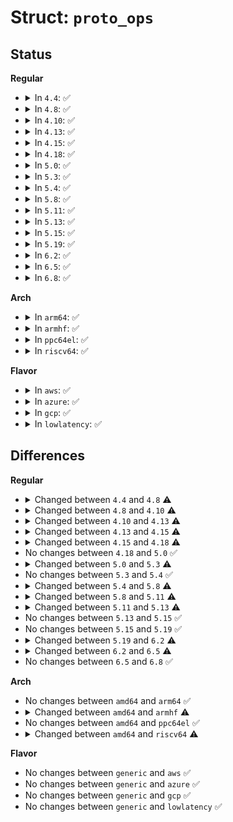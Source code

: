 # Struct: <code>proto_ops</code>

## Status
<b>Regular</b>
<ul>
<li>
<details>
<summary>In <code>4.4</code>: ✅</summary>

```c
struct proto_ops {
    int family;
    struct module *owner;
    int (*release)(struct socket *);
    int (*bind)(struct socket *, struct sockaddr *, int);
    int (*connect)(struct socket *, struct sockaddr *, int, int);
    int (*socketpair)(struct socket *, struct socket *);
    int (*accept)(struct socket *, struct socket *, int);
    int (*getname)(struct socket *, struct sockaddr *, int *, int);
    unsigned int (*poll)(struct file *, struct socket *, struct poll_table_struct *);
    int (*ioctl)(struct socket *, unsigned int, long unsigned int);
    int (*compat_ioctl)(struct socket *, unsigned int, long unsigned int);
    int (*listen)(struct socket *, int);
    int (*shutdown)(struct socket *, int);
    int (*setsockopt)(struct socket *, int, int, char *, unsigned int);
    int (*getsockopt)(struct socket *, int, int, char *, int *);
    int (*compat_setsockopt)(struct socket *, int, int, char *, unsigned int);
    int (*compat_getsockopt)(struct socket *, int, int, char *, int *);
    int (*sendmsg)(struct socket *, struct msghdr *, size_t);
    int (*recvmsg)(struct socket *, struct msghdr *, size_t, int);
    int (*mmap)(struct file *, struct socket *, struct vm_area_struct *);
    ssize_t (*sendpage)(struct socket *, struct page *, int, size_t, int);
    ssize_t (*splice_read)(struct socket *, loff_t *, struct pipe_inode_info *, size_t, unsigned int);
    int (*set_peek_off)(struct sock *, int);
};
```
</details>
</li>
<li>
<details>
<summary>In <code>4.8</code>: ✅</summary>

```c
struct proto_ops {
    int family;
    struct module *owner;
    int (*release)(struct socket *);
    int (*bind)(struct socket *, struct sockaddr *, int);
    int (*connect)(struct socket *, struct sockaddr *, int, int);
    int (*socketpair)(struct socket *, struct socket *);
    int (*accept)(struct socket *, struct socket *, int);
    int (*getname)(struct socket *, struct sockaddr *, int *, int);
    unsigned int (*poll)(struct file *, struct socket *, struct poll_table_struct *);
    int (*ioctl)(struct socket *, unsigned int, long unsigned int);
    int (*compat_ioctl)(struct socket *, unsigned int, long unsigned int);
    int (*listen)(struct socket *, int);
    int (*shutdown)(struct socket *, int);
    int (*setsockopt)(struct socket *, int, int, char *, unsigned int);
    int (*getsockopt)(struct socket *, int, int, char *, int *);
    int (*compat_setsockopt)(struct socket *, int, int, char *, unsigned int);
    int (*compat_getsockopt)(struct socket *, int, int, char *, int *);
    int (*sendmsg)(struct socket *, struct msghdr *, size_t);
    int (*recvmsg)(struct socket *, struct msghdr *, size_t, int);
    int (*mmap)(struct file *, struct socket *, struct vm_area_struct *);
    ssize_t (*sendpage)(struct socket *, struct page *, int, size_t, int);
    ssize_t (*splice_read)(struct socket *, loff_t *, struct pipe_inode_info *, size_t, unsigned int);
    int (*set_peek_off)(struct sock *, int);
    int (*peek_len)(struct socket *);
};
```
</details>
</li>
<li>
<details>
<summary>In <code>4.10</code>: ✅</summary>

```c
struct proto_ops {
    int family;
    struct module *owner;
    int (*release)(struct socket *);
    int (*bind)(struct socket *, struct sockaddr *, int);
    int (*connect)(struct socket *, struct sockaddr *, int, int);
    int (*socketpair)(struct socket *, struct socket *);
    int (*accept)(struct socket *, struct socket *, int);
    int (*getname)(struct socket *, struct sockaddr *, int *, int);
    unsigned int (*poll)(struct file *, struct socket *, struct poll_table_struct *);
    int (*ioctl)(struct socket *, unsigned int, long unsigned int);
    int (*compat_ioctl)(struct socket *, unsigned int, long unsigned int);
    int (*listen)(struct socket *, int);
    int (*shutdown)(struct socket *, int);
    int (*setsockopt)(struct socket *, int, int, char *, unsigned int);
    int (*getsockopt)(struct socket *, int, int, char *, int *);
    int (*compat_setsockopt)(struct socket *, int, int, char *, unsigned int);
    int (*compat_getsockopt)(struct socket *, int, int, char *, int *);
    int (*sendmsg)(struct socket *, struct msghdr *, size_t);
    int (*recvmsg)(struct socket *, struct msghdr *, size_t, int);
    int (*mmap)(struct file *, struct socket *, struct vm_area_struct *);
    ssize_t (*sendpage)(struct socket *, struct page *, int, size_t, int);
    ssize_t (*splice_read)(struct socket *, loff_t *, struct pipe_inode_info *, size_t, unsigned int);
    int (*set_peek_off)(struct sock *, int);
    int (*peek_len)(struct socket *);
    int (*read_sock)(struct sock *, read_descriptor_t *, sk_read_actor_t);
};
```
</details>
</li>
<li>
<details>
<summary>In <code>4.13</code>: ✅</summary>

```c
struct proto_ops {
    int family;
    struct module *owner;
    int (*release)(struct socket *);
    int (*bind)(struct socket *, struct sockaddr *, int);
    int (*connect)(struct socket *, struct sockaddr *, int, int);
    int (*socketpair)(struct socket *, struct socket *);
    int (*accept)(struct socket *, struct socket *, int, bool);
    int (*getname)(struct socket *, struct sockaddr *, int *, int);
    unsigned int (*poll)(struct file *, struct socket *, struct poll_table_struct *);
    int (*ioctl)(struct socket *, unsigned int, long unsigned int);
    int (*compat_ioctl)(struct socket *, unsigned int, long unsigned int);
    int (*listen)(struct socket *, int);
    int (*shutdown)(struct socket *, int);
    int (*setsockopt)(struct socket *, int, int, char *, unsigned int);
    int (*getsockopt)(struct socket *, int, int, char *, int *);
    int (*compat_setsockopt)(struct socket *, int, int, char *, unsigned int);
    int (*compat_getsockopt)(struct socket *, int, int, char *, int *);
    int (*sendmsg)(struct socket *, struct msghdr *, size_t);
    int (*recvmsg)(struct socket *, struct msghdr *, size_t, int);
    int (*mmap)(struct file *, struct socket *, struct vm_area_struct *);
    ssize_t (*sendpage)(struct socket *, struct page *, int, size_t, int);
    ssize_t (*splice_read)(struct socket *, loff_t *, struct pipe_inode_info *, size_t, unsigned int);
    int (*set_peek_off)(struct sock *, int);
    int (*peek_len)(struct socket *);
    int (*read_sock)(struct sock *, read_descriptor_t *, sk_read_actor_t);
};
```
</details>
</li>
<li>
<details>
<summary>In <code>4.15</code>: ✅</summary>

```c
struct proto_ops {
    int family;
    struct module *owner;
    int (*release)(struct socket *);
    int (*bind)(struct socket *, struct sockaddr *, int);
    int (*connect)(struct socket *, struct sockaddr *, int, int);
    int (*socketpair)(struct socket *, struct socket *);
    int (*accept)(struct socket *, struct socket *, int, bool);
    int (*getname)(struct socket *, struct sockaddr *, int *, int);
    unsigned int (*poll)(struct file *, struct socket *, struct poll_table_struct *);
    int (*ioctl)(struct socket *, unsigned int, long unsigned int);
    int (*compat_ioctl)(struct socket *, unsigned int, long unsigned int);
    int (*listen)(struct socket *, int);
    int (*shutdown)(struct socket *, int);
    int (*setsockopt)(struct socket *, int, int, char *, unsigned int);
    int (*getsockopt)(struct socket *, int, int, char *, int *);
    int (*compat_setsockopt)(struct socket *, int, int, char *, unsigned int);
    int (*compat_getsockopt)(struct socket *, int, int, char *, int *);
    int (*sendmsg)(struct socket *, struct msghdr *, size_t);
    int (*recvmsg)(struct socket *, struct msghdr *, size_t, int);
    int (*mmap)(struct file *, struct socket *, struct vm_area_struct *);
    ssize_t (*sendpage)(struct socket *, struct page *, int, size_t, int);
    ssize_t (*splice_read)(struct socket *, loff_t *, struct pipe_inode_info *, size_t, unsigned int);
    int (*set_peek_off)(struct sock *, int);
    int (*peek_len)(struct socket *);
    int (*read_sock)(struct sock *, read_descriptor_t *, sk_read_actor_t);
    int (*sendpage_locked)(struct sock *, struct page *, int, size_t, int);
    int (*sendmsg_locked)(struct sock *, struct msghdr *, size_t);
};
```
</details>
</li>
<li>
<details>
<summary>In <code>4.18</code>: ✅</summary>

```c
struct proto_ops {
    int family;
    struct module *owner;
    int (*release)(struct socket *);
    int (*bind)(struct socket *, struct sockaddr *, int);
    int (*connect)(struct socket *, struct sockaddr *, int, int);
    int (*socketpair)(struct socket *, struct socket *);
    int (*accept)(struct socket *, struct socket *, int, bool);
    int (*getname)(struct socket *, struct sockaddr *, int);
    __poll_t (*poll)(struct file *, struct socket *, struct poll_table_struct *);
    int (*ioctl)(struct socket *, unsigned int, long unsigned int);
    int (*compat_ioctl)(struct socket *, unsigned int, long unsigned int);
    int (*listen)(struct socket *, int);
    int (*shutdown)(struct socket *, int);
    int (*setsockopt)(struct socket *, int, int, char *, unsigned int);
    int (*getsockopt)(struct socket *, int, int, char *, int *);
    int (*compat_setsockopt)(struct socket *, int, int, char *, unsigned int);
    int (*compat_getsockopt)(struct socket *, int, int, char *, int *);
    int (*sendmsg)(struct socket *, struct msghdr *, size_t);
    int (*recvmsg)(struct socket *, struct msghdr *, size_t, int);
    int (*mmap)(struct file *, struct socket *, struct vm_area_struct *);
    ssize_t (*sendpage)(struct socket *, struct page *, int, size_t, int);
    ssize_t (*splice_read)(struct socket *, loff_t *, struct pipe_inode_info *, size_t, unsigned int);
    int (*set_peek_off)(struct sock *, int);
    int (*peek_len)(struct socket *);
    int (*read_sock)(struct sock *, read_descriptor_t *, sk_read_actor_t);
    int (*sendpage_locked)(struct sock *, struct page *, int, size_t, int);
    int (*sendmsg_locked)(struct sock *, struct msghdr *, size_t);
    int (*set_rcvlowat)(struct sock *, int);
};
```
</details>
</li>
<li>
<details>
<summary>In <code>5.0</code>: ✅</summary>

```c
struct proto_ops {
    int family;
    struct module *owner;
    int (*release)(struct socket *);
    int (*bind)(struct socket *, struct sockaddr *, int);
    int (*connect)(struct socket *, struct sockaddr *, int, int);
    int (*socketpair)(struct socket *, struct socket *);
    int (*accept)(struct socket *, struct socket *, int, bool);
    int (*getname)(struct socket *, struct sockaddr *, int);
    __poll_t (*poll)(struct file *, struct socket *, struct poll_table_struct *);
    int (*ioctl)(struct socket *, unsigned int, long unsigned int);
    int (*compat_ioctl)(struct socket *, unsigned int, long unsigned int);
    int (*listen)(struct socket *, int);
    int (*shutdown)(struct socket *, int);
    int (*setsockopt)(struct socket *, int, int, char *, unsigned int);
    int (*getsockopt)(struct socket *, int, int, char *, int *);
    int (*compat_setsockopt)(struct socket *, int, int, char *, unsigned int);
    int (*compat_getsockopt)(struct socket *, int, int, char *, int *);
    int (*sendmsg)(struct socket *, struct msghdr *, size_t);
    int (*recvmsg)(struct socket *, struct msghdr *, size_t, int);
    int (*mmap)(struct file *, struct socket *, struct vm_area_struct *);
    ssize_t (*sendpage)(struct socket *, struct page *, int, size_t, int);
    ssize_t (*splice_read)(struct socket *, loff_t *, struct pipe_inode_info *, size_t, unsigned int);
    int (*set_peek_off)(struct sock *, int);
    int (*peek_len)(struct socket *);
    int (*read_sock)(struct sock *, read_descriptor_t *, sk_read_actor_t);
    int (*sendpage_locked)(struct sock *, struct page *, int, size_t, int);
    int (*sendmsg_locked)(struct sock *, struct msghdr *, size_t);
    int (*set_rcvlowat)(struct sock *, int);
};
```
</details>
</li>
<li>
<details>
<summary>In <code>5.3</code>: ✅</summary>

```c
struct proto_ops {
    int family;
    struct module *owner;
    int (*release)(struct socket *);
    int (*bind)(struct socket *, struct sockaddr *, int);
    int (*connect)(struct socket *, struct sockaddr *, int, int);
    int (*socketpair)(struct socket *, struct socket *);
    int (*accept)(struct socket *, struct socket *, int, bool);
    int (*getname)(struct socket *, struct sockaddr *, int);
    __poll_t (*poll)(struct file *, struct socket *, struct poll_table_struct *);
    int (*ioctl)(struct socket *, unsigned int, long unsigned int);
    int (*compat_ioctl)(struct socket *, unsigned int, long unsigned int);
    int (*gettstamp)(struct socket *, void *, bool, bool);
    int (*listen)(struct socket *, int);
    int (*shutdown)(struct socket *, int);
    int (*setsockopt)(struct socket *, int, int, char *, unsigned int);
    int (*getsockopt)(struct socket *, int, int, char *, int *);
    int (*compat_setsockopt)(struct socket *, int, int, char *, unsigned int);
    int (*compat_getsockopt)(struct socket *, int, int, char *, int *);
    int (*sendmsg)(struct socket *, struct msghdr *, size_t);
    int (*recvmsg)(struct socket *, struct msghdr *, size_t, int);
    int (*mmap)(struct file *, struct socket *, struct vm_area_struct *);
    ssize_t (*sendpage)(struct socket *, struct page *, int, size_t, int);
    ssize_t (*splice_read)(struct socket *, loff_t *, struct pipe_inode_info *, size_t, unsigned int);
    int (*set_peek_off)(struct sock *, int);
    int (*peek_len)(struct socket *);
    int (*read_sock)(struct sock *, read_descriptor_t *, sk_read_actor_t);
    int (*sendpage_locked)(struct sock *, struct page *, int, size_t, int);
    int (*sendmsg_locked)(struct sock *, struct msghdr *, size_t);
    int (*set_rcvlowat)(struct sock *, int);
};
```
</details>
</li>
<li>
<details>
<summary>In <code>5.4</code>: ✅</summary>

```c
struct proto_ops {
    int family;
    struct module *owner;
    int (*release)(struct socket *);
    int (*bind)(struct socket *, struct sockaddr *, int);
    int (*connect)(struct socket *, struct sockaddr *, int, int);
    int (*socketpair)(struct socket *, struct socket *);
    int (*accept)(struct socket *, struct socket *, int, bool);
    int (*getname)(struct socket *, struct sockaddr *, int);
    __poll_t (*poll)(struct file *, struct socket *, struct poll_table_struct *);
    int (*ioctl)(struct socket *, unsigned int, long unsigned int);
    int (*compat_ioctl)(struct socket *, unsigned int, long unsigned int);
    int (*gettstamp)(struct socket *, void *, bool, bool);
    int (*listen)(struct socket *, int);
    int (*shutdown)(struct socket *, int);
    int (*setsockopt)(struct socket *, int, int, char *, unsigned int);
    int (*getsockopt)(struct socket *, int, int, char *, int *);
    int (*compat_setsockopt)(struct socket *, int, int, char *, unsigned int);
    int (*compat_getsockopt)(struct socket *, int, int, char *, int *);
    int (*sendmsg)(struct socket *, struct msghdr *, size_t);
    int (*recvmsg)(struct socket *, struct msghdr *, size_t, int);
    int (*mmap)(struct file *, struct socket *, struct vm_area_struct *);
    ssize_t (*sendpage)(struct socket *, struct page *, int, size_t, int);
    ssize_t (*splice_read)(struct socket *, loff_t *, struct pipe_inode_info *, size_t, unsigned int);
    int (*set_peek_off)(struct sock *, int);
    int (*peek_len)(struct socket *);
    int (*read_sock)(struct sock *, read_descriptor_t *, sk_read_actor_t);
    int (*sendpage_locked)(struct sock *, struct page *, int, size_t, int);
    int (*sendmsg_locked)(struct sock *, struct msghdr *, size_t);
    int (*set_rcvlowat)(struct sock *, int);
};
```
</details>
</li>
<li>
<details>
<summary>In <code>5.8</code>: ✅</summary>

```c
struct proto_ops {
    int family;
    struct module *owner;
    int (*release)(struct socket *);
    int (*bind)(struct socket *, struct sockaddr *, int);
    int (*connect)(struct socket *, struct sockaddr *, int, int);
    int (*socketpair)(struct socket *, struct socket *);
    int (*accept)(struct socket *, struct socket *, int, bool);
    int (*getname)(struct socket *, struct sockaddr *, int);
    __poll_t (*poll)(struct file *, struct socket *, struct poll_table_struct *);
    int (*ioctl)(struct socket *, unsigned int, long unsigned int);
    int (*compat_ioctl)(struct socket *, unsigned int, long unsigned int);
    int (*gettstamp)(struct socket *, void *, bool, bool);
    int (*listen)(struct socket *, int);
    int (*shutdown)(struct socket *, int);
    int (*setsockopt)(struct socket *, int, int, char *, unsigned int);
    int (*getsockopt)(struct socket *, int, int, char *, int *);
    int (*compat_setsockopt)(struct socket *, int, int, char *, unsigned int);
    int (*compat_getsockopt)(struct socket *, int, int, char *, int *);
    void (*show_fdinfo)(struct seq_file *, struct socket *);
    int (*sendmsg)(struct socket *, struct msghdr *, size_t);
    int (*recvmsg)(struct socket *, struct msghdr *, size_t, int);
    int (*mmap)(struct file *, struct socket *, struct vm_area_struct *);
    ssize_t (*sendpage)(struct socket *, struct page *, int, size_t, int);
    ssize_t (*splice_read)(struct socket *, loff_t *, struct pipe_inode_info *, size_t, unsigned int);
    int (*set_peek_off)(struct sock *, int);
    int (*peek_len)(struct socket *);
    int (*read_sock)(struct sock *, read_descriptor_t *, sk_read_actor_t);
    int (*sendpage_locked)(struct sock *, struct page *, int, size_t, int);
    int (*sendmsg_locked)(struct sock *, struct msghdr *, size_t);
    int (*set_rcvlowat)(struct sock *, int);
};
```
</details>
</li>
<li>
<details>
<summary>In <code>5.11</code>: ✅</summary>

```c
struct proto_ops {
    int family;
    unsigned int flags;
    struct module *owner;
    int (*release)(struct socket *);
    int (*bind)(struct socket *, struct sockaddr *, int);
    int (*connect)(struct socket *, struct sockaddr *, int, int);
    int (*socketpair)(struct socket *, struct socket *);
    int (*accept)(struct socket *, struct socket *, int, bool);
    int (*getname)(struct socket *, struct sockaddr *, int);
    __poll_t (*poll)(struct file *, struct socket *, struct poll_table_struct *);
    int (*ioctl)(struct socket *, unsigned int, long unsigned int);
    int (*compat_ioctl)(struct socket *, unsigned int, long unsigned int);
    int (*gettstamp)(struct socket *, void *, bool, bool);
    int (*listen)(struct socket *, int);
    int (*shutdown)(struct socket *, int);
    int (*setsockopt)(struct socket *, int, int, sockptr_t, unsigned int);
    int (*getsockopt)(struct socket *, int, int, char *, int *);
    void (*show_fdinfo)(struct seq_file *, struct socket *);
    int (*sendmsg)(struct socket *, struct msghdr *, size_t);
    int (*recvmsg)(struct socket *, struct msghdr *, size_t, int);
    int (*mmap)(struct file *, struct socket *, struct vm_area_struct *);
    ssize_t (*sendpage)(struct socket *, struct page *, int, size_t, int);
    ssize_t (*splice_read)(struct socket *, loff_t *, struct pipe_inode_info *, size_t, unsigned int);
    int (*set_peek_off)(struct sock *, int);
    int (*peek_len)(struct socket *);
    int (*read_sock)(struct sock *, read_descriptor_t *, sk_read_actor_t);
    int (*sendpage_locked)(struct sock *, struct page *, int, size_t, int);
    int (*sendmsg_locked)(struct sock *, struct msghdr *, size_t);
    int (*set_rcvlowat)(struct sock *, int);
};
```
</details>
</li>
<li>
<details>
<summary>In <code>5.13</code>: ✅</summary>

```c
struct proto_ops {
    int family;
    struct module *owner;
    int (*release)(struct socket *);
    int (*bind)(struct socket *, struct sockaddr *, int);
    int (*connect)(struct socket *, struct sockaddr *, int, int);
    int (*socketpair)(struct socket *, struct socket *);
    int (*accept)(struct socket *, struct socket *, int, bool);
    int (*getname)(struct socket *, struct sockaddr *, int);
    __poll_t (*poll)(struct file *, struct socket *, struct poll_table_struct *);
    int (*ioctl)(struct socket *, unsigned int, long unsigned int);
    int (*compat_ioctl)(struct socket *, unsigned int, long unsigned int);
    int (*gettstamp)(struct socket *, void *, bool, bool);
    int (*listen)(struct socket *, int);
    int (*shutdown)(struct socket *, int);
    int (*setsockopt)(struct socket *, int, int, sockptr_t, unsigned int);
    int (*getsockopt)(struct socket *, int, int, char *, int *);
    void (*show_fdinfo)(struct seq_file *, struct socket *);
    int (*sendmsg)(struct socket *, struct msghdr *, size_t);
    int (*recvmsg)(struct socket *, struct msghdr *, size_t, int);
    int (*mmap)(struct file *, struct socket *, struct vm_area_struct *);
    ssize_t (*sendpage)(struct socket *, struct page *, int, size_t, int);
    ssize_t (*splice_read)(struct socket *, loff_t *, struct pipe_inode_info *, size_t, unsigned int);
    int (*set_peek_off)(struct sock *, int);
    int (*peek_len)(struct socket *);
    int (*read_sock)(struct sock *, read_descriptor_t *, sk_read_actor_t);
    int (*sendpage_locked)(struct sock *, struct page *, int, size_t, int);
    int (*sendmsg_locked)(struct sock *, struct msghdr *, size_t);
    int (*set_rcvlowat)(struct sock *, int);
};
```
</details>
</li>
<li>
<details>
<summary>In <code>5.15</code>: ✅</summary>

```c
struct proto_ops {
    int family;
    struct module *owner;
    int (*release)(struct socket *);
    int (*bind)(struct socket *, struct sockaddr *, int);
    int (*connect)(struct socket *, struct sockaddr *, int, int);
    int (*socketpair)(struct socket *, struct socket *);
    int (*accept)(struct socket *, struct socket *, int, bool);
    int (*getname)(struct socket *, struct sockaddr *, int);
    __poll_t (*poll)(struct file *, struct socket *, struct poll_table_struct *);
    int (*ioctl)(struct socket *, unsigned int, long unsigned int);
    int (*compat_ioctl)(struct socket *, unsigned int, long unsigned int);
    int (*gettstamp)(struct socket *, void *, bool, bool);
    int (*listen)(struct socket *, int);
    int (*shutdown)(struct socket *, int);
    int (*setsockopt)(struct socket *, int, int, sockptr_t, unsigned int);
    int (*getsockopt)(struct socket *, int, int, char *, int *);
    void (*show_fdinfo)(struct seq_file *, struct socket *);
    int (*sendmsg)(struct socket *, struct msghdr *, size_t);
    int (*recvmsg)(struct socket *, struct msghdr *, size_t, int);
    int (*mmap)(struct file *, struct socket *, struct vm_area_struct *);
    ssize_t (*sendpage)(struct socket *, struct page *, int, size_t, int);
    ssize_t (*splice_read)(struct socket *, loff_t *, struct pipe_inode_info *, size_t, unsigned int);
    int (*set_peek_off)(struct sock *, int);
    int (*peek_len)(struct socket *);
    int (*read_sock)(struct sock *, read_descriptor_t *, sk_read_actor_t);
    int (*sendpage_locked)(struct sock *, struct page *, int, size_t, int);
    int (*sendmsg_locked)(struct sock *, struct msghdr *, size_t);
    int (*set_rcvlowat)(struct sock *, int);
};
```
</details>
</li>
<li>
<details>
<summary>In <code>5.19</code>: ✅</summary>

```c
struct proto_ops {
    int family;
    struct module *owner;
    int (*release)(struct socket *);
    int (*bind)(struct socket *, struct sockaddr *, int);
    int (*connect)(struct socket *, struct sockaddr *, int, int);
    int (*socketpair)(struct socket *, struct socket *);
    int (*accept)(struct socket *, struct socket *, int, bool);
    int (*getname)(struct socket *, struct sockaddr *, int);
    __poll_t (*poll)(struct file *, struct socket *, struct poll_table_struct *);
    int (*ioctl)(struct socket *, unsigned int, long unsigned int);
    int (*compat_ioctl)(struct socket *, unsigned int, long unsigned int);
    int (*gettstamp)(struct socket *, void *, bool, bool);
    int (*listen)(struct socket *, int);
    int (*shutdown)(struct socket *, int);
    int (*setsockopt)(struct socket *, int, int, sockptr_t, unsigned int);
    int (*getsockopt)(struct socket *, int, int, char *, int *);
    void (*show_fdinfo)(struct seq_file *, struct socket *);
    int (*sendmsg)(struct socket *, struct msghdr *, size_t);
    int (*recvmsg)(struct socket *, struct msghdr *, size_t, int);
    int (*mmap)(struct file *, struct socket *, struct vm_area_struct *);
    ssize_t (*sendpage)(struct socket *, struct page *, int, size_t, int);
    ssize_t (*splice_read)(struct socket *, loff_t *, struct pipe_inode_info *, size_t, unsigned int);
    int (*set_peek_off)(struct sock *, int);
    int (*peek_len)(struct socket *);
    int (*read_sock)(struct sock *, read_descriptor_t *, sk_read_actor_t);
    int (*sendpage_locked)(struct sock *, struct page *, int, size_t, int);
    int (*sendmsg_locked)(struct sock *, struct msghdr *, size_t);
    int (*set_rcvlowat)(struct sock *, int);
};
```
</details>
</li>
<li>
<details>
<summary>In <code>6.2</code>: ✅</summary>

```c
struct proto_ops {
    int family;
    struct module *owner;
    int (*release)(struct socket *);
    int (*bind)(struct socket *, struct sockaddr *, int);
    int (*connect)(struct socket *, struct sockaddr *, int, int);
    int (*socketpair)(struct socket *, struct socket *);
    int (*accept)(struct socket *, struct socket *, int, bool);
    int (*getname)(struct socket *, struct sockaddr *, int);
    __poll_t (*poll)(struct file *, struct socket *, struct poll_table_struct *);
    int (*ioctl)(struct socket *, unsigned int, long unsigned int);
    int (*compat_ioctl)(struct socket *, unsigned int, long unsigned int);
    int (*gettstamp)(struct socket *, void *, bool, bool);
    int (*listen)(struct socket *, int);
    int (*shutdown)(struct socket *, int);
    int (*setsockopt)(struct socket *, int, int, sockptr_t, unsigned int);
    int (*getsockopt)(struct socket *, int, int, char *, int *);
    void (*show_fdinfo)(struct seq_file *, struct socket *);
    int (*sendmsg)(struct socket *, struct msghdr *, size_t);
    int (*recvmsg)(struct socket *, struct msghdr *, size_t, int);
    int (*mmap)(struct file *, struct socket *, struct vm_area_struct *);
    ssize_t (*sendpage)(struct socket *, struct page *, int, size_t, int);
    ssize_t (*splice_read)(struct socket *, loff_t *, struct pipe_inode_info *, size_t, unsigned int);
    int (*set_peek_off)(struct sock *, int);
    int (*peek_len)(struct socket *);
    int (*read_sock)(struct sock *, read_descriptor_t *, sk_read_actor_t);
    int (*read_skb)(struct sock *, skb_read_actor_t);
    int (*sendpage_locked)(struct sock *, struct page *, int, size_t, int);
    int (*sendmsg_locked)(struct sock *, struct msghdr *, size_t);
    int (*set_rcvlowat)(struct sock *, int);
};
```
</details>
</li>
<li>
<details>
<summary>In <code>6.5</code>: ✅</summary>

```c
struct proto_ops {
    int family;
    struct module *owner;
    int (*release)(struct socket *);
    int (*bind)(struct socket *, struct sockaddr *, int);
    int (*connect)(struct socket *, struct sockaddr *, int, int);
    int (*socketpair)(struct socket *, struct socket *);
    int (*accept)(struct socket *, struct socket *, int, bool);
    int (*getname)(struct socket *, struct sockaddr *, int);
    __poll_t (*poll)(struct file *, struct socket *, struct poll_table_struct *);
    int (*ioctl)(struct socket *, unsigned int, long unsigned int);
    int (*compat_ioctl)(struct socket *, unsigned int, long unsigned int);
    int (*gettstamp)(struct socket *, void *, bool, bool);
    int (*listen)(struct socket *, int);
    int (*shutdown)(struct socket *, int);
    int (*setsockopt)(struct socket *, int, int, sockptr_t, unsigned int);
    int (*getsockopt)(struct socket *, int, int, char *, int *);
    void (*show_fdinfo)(struct seq_file *, struct socket *);
    int (*sendmsg)(struct socket *, struct msghdr *, size_t);
    int (*recvmsg)(struct socket *, struct msghdr *, size_t, int);
    int (*mmap)(struct file *, struct socket *, struct vm_area_struct *);
    ssize_t (*splice_read)(struct socket *, loff_t *, struct pipe_inode_info *, size_t, unsigned int);
    void (*splice_eof)(struct socket *);
    int (*set_peek_off)(struct sock *, int);
    int (*peek_len)(struct socket *);
    int (*read_sock)(struct sock *, read_descriptor_t *, sk_read_actor_t);
    int (*read_skb)(struct sock *, skb_read_actor_t);
    int (*sendmsg_locked)(struct sock *, struct msghdr *, size_t);
    int (*set_rcvlowat)(struct sock *, int);
};
```
</details>
</li>
<li>
<details>
<summary>In <code>6.8</code>: ✅</summary>

```c
struct proto_ops {
    int family;
    struct module *owner;
    int (*release)(struct socket *);
    int (*bind)(struct socket *, struct sockaddr *, int);
    int (*connect)(struct socket *, struct sockaddr *, int, int);
    int (*socketpair)(struct socket *, struct socket *);
    int (*accept)(struct socket *, struct socket *, int, bool);
    int (*getname)(struct socket *, struct sockaddr *, int);
    __poll_t (*poll)(struct file *, struct socket *, struct poll_table_struct *);
    int (*ioctl)(struct socket *, unsigned int, long unsigned int);
    int (*compat_ioctl)(struct socket *, unsigned int, long unsigned int);
    int (*gettstamp)(struct socket *, void *, bool, bool);
    int (*listen)(struct socket *, int);
    int (*shutdown)(struct socket *, int);
    int (*setsockopt)(struct socket *, int, int, sockptr_t, unsigned int);
    int (*getsockopt)(struct socket *, int, int, char *, int *);
    void (*show_fdinfo)(struct seq_file *, struct socket *);
    int (*sendmsg)(struct socket *, struct msghdr *, size_t);
    int (*recvmsg)(struct socket *, struct msghdr *, size_t, int);
    int (*mmap)(struct file *, struct socket *, struct vm_area_struct *);
    ssize_t (*splice_read)(struct socket *, loff_t *, struct pipe_inode_info *, size_t, unsigned int);
    void (*splice_eof)(struct socket *);
    int (*set_peek_off)(struct sock *, int);
    int (*peek_len)(struct socket *);
    int (*read_sock)(struct sock *, read_descriptor_t *, sk_read_actor_t);
    int (*read_skb)(struct sock *, skb_read_actor_t);
    int (*sendmsg_locked)(struct sock *, struct msghdr *, size_t);
    int (*set_rcvlowat)(struct sock *, int);
};
```
</details>
</li>
</ul>
<b>Arch</b>
<ul>
<li>
<details>
<summary>In <code>arm64</code>: ✅</summary>

```c
struct proto_ops {
    int family;
    struct module *owner;
    int (*release)(struct socket *);
    int (*bind)(struct socket *, struct sockaddr *, int);
    int (*connect)(struct socket *, struct sockaddr *, int, int);
    int (*socketpair)(struct socket *, struct socket *);
    int (*accept)(struct socket *, struct socket *, int, bool);
    int (*getname)(struct socket *, struct sockaddr *, int);
    __poll_t (*poll)(struct file *, struct socket *, struct poll_table_struct *);
    int (*ioctl)(struct socket *, unsigned int, long unsigned int);
    int (*compat_ioctl)(struct socket *, unsigned int, long unsigned int);
    int (*gettstamp)(struct socket *, void *, bool, bool);
    int (*listen)(struct socket *, int);
    int (*shutdown)(struct socket *, int);
    int (*setsockopt)(struct socket *, int, int, char *, unsigned int);
    int (*getsockopt)(struct socket *, int, int, char *, int *);
    int (*compat_setsockopt)(struct socket *, int, int, char *, unsigned int);
    int (*compat_getsockopt)(struct socket *, int, int, char *, int *);
    int (*sendmsg)(struct socket *, struct msghdr *, size_t);
    int (*recvmsg)(struct socket *, struct msghdr *, size_t, int);
    int (*mmap)(struct file *, struct socket *, struct vm_area_struct *);
    ssize_t (*sendpage)(struct socket *, struct page *, int, size_t, int);
    ssize_t (*splice_read)(struct socket *, loff_t *, struct pipe_inode_info *, size_t, unsigned int);
    int (*set_peek_off)(struct sock *, int);
    int (*peek_len)(struct socket *);
    int (*read_sock)(struct sock *, read_descriptor_t *, sk_read_actor_t);
    int (*sendpage_locked)(struct sock *, struct page *, int, size_t, int);
    int (*sendmsg_locked)(struct sock *, struct msghdr *, size_t);
    int (*set_rcvlowat)(struct sock *, int);
};
```
</details>
</li>
<li>
<details>
<summary>In <code>armhf</code>: ✅</summary>

```c
struct proto_ops {
    int family;
    struct module *owner;
    int (*release)(struct socket *);
    int (*bind)(struct socket *, struct sockaddr *, int);
    int (*connect)(struct socket *, struct sockaddr *, int, int);
    int (*socketpair)(struct socket *, struct socket *);
    int (*accept)(struct socket *, struct socket *, int, bool);
    int (*getname)(struct socket *, struct sockaddr *, int);
    __poll_t (*poll)(struct file *, struct socket *, struct poll_table_struct *);
    int (*ioctl)(struct socket *, unsigned int, long unsigned int);
    int (*gettstamp)(struct socket *, void *, bool, bool);
    int (*listen)(struct socket *, int);
    int (*shutdown)(struct socket *, int);
    int (*setsockopt)(struct socket *, int, int, char *, unsigned int);
    int (*getsockopt)(struct socket *, int, int, char *, int *);
    int (*sendmsg)(struct socket *, struct msghdr *, size_t);
    int (*recvmsg)(struct socket *, struct msghdr *, size_t, int);
    int (*mmap)(struct file *, struct socket *, struct vm_area_struct *);
    ssize_t (*sendpage)(struct socket *, struct page *, int, size_t, int);
    ssize_t (*splice_read)(struct socket *, loff_t *, struct pipe_inode_info *, size_t, unsigned int);
    int (*set_peek_off)(struct sock *, int);
    int (*peek_len)(struct socket *);
    int (*read_sock)(struct sock *, read_descriptor_t *, sk_read_actor_t);
    int (*sendpage_locked)(struct sock *, struct page *, int, size_t, int);
    int (*sendmsg_locked)(struct sock *, struct msghdr *, size_t);
    int (*set_rcvlowat)(struct sock *, int);
};
```
</details>
</li>
<li>
<details>
<summary>In <code>ppc64el</code>: ✅</summary>

```c
struct proto_ops {
    int family;
    struct module *owner;
    int (*release)(struct socket *);
    int (*bind)(struct socket *, struct sockaddr *, int);
    int (*connect)(struct socket *, struct sockaddr *, int, int);
    int (*socketpair)(struct socket *, struct socket *);
    int (*accept)(struct socket *, struct socket *, int, bool);
    int (*getname)(struct socket *, struct sockaddr *, int);
    __poll_t (*poll)(struct file *, struct socket *, struct poll_table_struct *);
    int (*ioctl)(struct socket *, unsigned int, long unsigned int);
    int (*compat_ioctl)(struct socket *, unsigned int, long unsigned int);
    int (*gettstamp)(struct socket *, void *, bool, bool);
    int (*listen)(struct socket *, int);
    int (*shutdown)(struct socket *, int);
    int (*setsockopt)(struct socket *, int, int, char *, unsigned int);
    int (*getsockopt)(struct socket *, int, int, char *, int *);
    int (*compat_setsockopt)(struct socket *, int, int, char *, unsigned int);
    int (*compat_getsockopt)(struct socket *, int, int, char *, int *);
    int (*sendmsg)(struct socket *, struct msghdr *, size_t);
    int (*recvmsg)(struct socket *, struct msghdr *, size_t, int);
    int (*mmap)(struct file *, struct socket *, struct vm_area_struct *);
    ssize_t (*sendpage)(struct socket *, struct page *, int, size_t, int);
    ssize_t (*splice_read)(struct socket *, loff_t *, struct pipe_inode_info *, size_t, unsigned int);
    int (*set_peek_off)(struct sock *, int);
    int (*peek_len)(struct socket *);
    int (*read_sock)(struct sock *, read_descriptor_t *, sk_read_actor_t);
    int (*sendpage_locked)(struct sock *, struct page *, int, size_t, int);
    int (*sendmsg_locked)(struct sock *, struct msghdr *, size_t);
    int (*set_rcvlowat)(struct sock *, int);
};
```
</details>
</li>
<li>
<details>
<summary>In <code>riscv64</code>: ✅</summary>

```c
struct proto_ops {
    int family;
    struct module *owner;
    int (*release)(struct socket *);
    int (*bind)(struct socket *, struct sockaddr *, int);
    int (*connect)(struct socket *, struct sockaddr *, int, int);
    int (*socketpair)(struct socket *, struct socket *);
    int (*accept)(struct socket *, struct socket *, int, bool);
    int (*getname)(struct socket *, struct sockaddr *, int);
    __poll_t (*poll)(struct file *, struct socket *, struct poll_table_struct *);
    int (*ioctl)(struct socket *, unsigned int, long unsigned int);
    int (*gettstamp)(struct socket *, void *, bool, bool);
    int (*listen)(struct socket *, int);
    int (*shutdown)(struct socket *, int);
    int (*setsockopt)(struct socket *, int, int, char *, unsigned int);
    int (*getsockopt)(struct socket *, int, int, char *, int *);
    int (*sendmsg)(struct socket *, struct msghdr *, size_t);
    int (*recvmsg)(struct socket *, struct msghdr *, size_t, int);
    int (*mmap)(struct file *, struct socket *, struct vm_area_struct *);
    ssize_t (*sendpage)(struct socket *, struct page *, int, size_t, int);
    ssize_t (*splice_read)(struct socket *, loff_t *, struct pipe_inode_info *, size_t, unsigned int);
    int (*set_peek_off)(struct sock *, int);
    int (*peek_len)(struct socket *);
    int (*read_sock)(struct sock *, read_descriptor_t *, sk_read_actor_t);
    int (*sendpage_locked)(struct sock *, struct page *, int, size_t, int);
    int (*sendmsg_locked)(struct sock *, struct msghdr *, size_t);
    int (*set_rcvlowat)(struct sock *, int);
};
```
</details>
</li>
</ul>
<b>Flavor</b>
<ul>
<li>
<details>
<summary>In <code>aws</code>: ✅</summary>

```c
struct proto_ops {
    int family;
    struct module *owner;
    int (*release)(struct socket *);
    int (*bind)(struct socket *, struct sockaddr *, int);
    int (*connect)(struct socket *, struct sockaddr *, int, int);
    int (*socketpair)(struct socket *, struct socket *);
    int (*accept)(struct socket *, struct socket *, int, bool);
    int (*getname)(struct socket *, struct sockaddr *, int);
    __poll_t (*poll)(struct file *, struct socket *, struct poll_table_struct *);
    int (*ioctl)(struct socket *, unsigned int, long unsigned int);
    int (*compat_ioctl)(struct socket *, unsigned int, long unsigned int);
    int (*gettstamp)(struct socket *, void *, bool, bool);
    int (*listen)(struct socket *, int);
    int (*shutdown)(struct socket *, int);
    int (*setsockopt)(struct socket *, int, int, char *, unsigned int);
    int (*getsockopt)(struct socket *, int, int, char *, int *);
    int (*compat_setsockopt)(struct socket *, int, int, char *, unsigned int);
    int (*compat_getsockopt)(struct socket *, int, int, char *, int *);
    int (*sendmsg)(struct socket *, struct msghdr *, size_t);
    int (*recvmsg)(struct socket *, struct msghdr *, size_t, int);
    int (*mmap)(struct file *, struct socket *, struct vm_area_struct *);
    ssize_t (*sendpage)(struct socket *, struct page *, int, size_t, int);
    ssize_t (*splice_read)(struct socket *, loff_t *, struct pipe_inode_info *, size_t, unsigned int);
    int (*set_peek_off)(struct sock *, int);
    int (*peek_len)(struct socket *);
    int (*read_sock)(struct sock *, read_descriptor_t *, sk_read_actor_t);
    int (*sendpage_locked)(struct sock *, struct page *, int, size_t, int);
    int (*sendmsg_locked)(struct sock *, struct msghdr *, size_t);
    int (*set_rcvlowat)(struct sock *, int);
};
```
</details>
</li>
<li>
<details>
<summary>In <code>azure</code>: ✅</summary>

```c
struct proto_ops {
    int family;
    struct module *owner;
    int (*release)(struct socket *);
    int (*bind)(struct socket *, struct sockaddr *, int);
    int (*connect)(struct socket *, struct sockaddr *, int, int);
    int (*socketpair)(struct socket *, struct socket *);
    int (*accept)(struct socket *, struct socket *, int, bool);
    int (*getname)(struct socket *, struct sockaddr *, int);
    __poll_t (*poll)(struct file *, struct socket *, struct poll_table_struct *);
    int (*ioctl)(struct socket *, unsigned int, long unsigned int);
    int (*compat_ioctl)(struct socket *, unsigned int, long unsigned int);
    int (*gettstamp)(struct socket *, void *, bool, bool);
    int (*listen)(struct socket *, int);
    int (*shutdown)(struct socket *, int);
    int (*setsockopt)(struct socket *, int, int, char *, unsigned int);
    int (*getsockopt)(struct socket *, int, int, char *, int *);
    int (*compat_setsockopt)(struct socket *, int, int, char *, unsigned int);
    int (*compat_getsockopt)(struct socket *, int, int, char *, int *);
    int (*sendmsg)(struct socket *, struct msghdr *, size_t);
    int (*recvmsg)(struct socket *, struct msghdr *, size_t, int);
    int (*mmap)(struct file *, struct socket *, struct vm_area_struct *);
    ssize_t (*sendpage)(struct socket *, struct page *, int, size_t, int);
    ssize_t (*splice_read)(struct socket *, loff_t *, struct pipe_inode_info *, size_t, unsigned int);
    int (*set_peek_off)(struct sock *, int);
    int (*peek_len)(struct socket *);
    int (*read_sock)(struct sock *, read_descriptor_t *, sk_read_actor_t);
    int (*sendpage_locked)(struct sock *, struct page *, int, size_t, int);
    int (*sendmsg_locked)(struct sock *, struct msghdr *, size_t);
    int (*set_rcvlowat)(struct sock *, int);
};
```
</details>
</li>
<li>
<details>
<summary>In <code>gcp</code>: ✅</summary>

```c
struct proto_ops {
    int family;
    struct module *owner;
    int (*release)(struct socket *);
    int (*bind)(struct socket *, struct sockaddr *, int);
    int (*connect)(struct socket *, struct sockaddr *, int, int);
    int (*socketpair)(struct socket *, struct socket *);
    int (*accept)(struct socket *, struct socket *, int, bool);
    int (*getname)(struct socket *, struct sockaddr *, int);
    __poll_t (*poll)(struct file *, struct socket *, struct poll_table_struct *);
    int (*ioctl)(struct socket *, unsigned int, long unsigned int);
    int (*compat_ioctl)(struct socket *, unsigned int, long unsigned int);
    int (*gettstamp)(struct socket *, void *, bool, bool);
    int (*listen)(struct socket *, int);
    int (*shutdown)(struct socket *, int);
    int (*setsockopt)(struct socket *, int, int, char *, unsigned int);
    int (*getsockopt)(struct socket *, int, int, char *, int *);
    int (*compat_setsockopt)(struct socket *, int, int, char *, unsigned int);
    int (*compat_getsockopt)(struct socket *, int, int, char *, int *);
    int (*sendmsg)(struct socket *, struct msghdr *, size_t);
    int (*recvmsg)(struct socket *, struct msghdr *, size_t, int);
    int (*mmap)(struct file *, struct socket *, struct vm_area_struct *);
    ssize_t (*sendpage)(struct socket *, struct page *, int, size_t, int);
    ssize_t (*splice_read)(struct socket *, loff_t *, struct pipe_inode_info *, size_t, unsigned int);
    int (*set_peek_off)(struct sock *, int);
    int (*peek_len)(struct socket *);
    int (*read_sock)(struct sock *, read_descriptor_t *, sk_read_actor_t);
    int (*sendpage_locked)(struct sock *, struct page *, int, size_t, int);
    int (*sendmsg_locked)(struct sock *, struct msghdr *, size_t);
    int (*set_rcvlowat)(struct sock *, int);
};
```
</details>
</li>
<li>
<details>
<summary>In <code>lowlatency</code>: ✅</summary>

```c
struct proto_ops {
    int family;
    struct module *owner;
    int (*release)(struct socket *);
    int (*bind)(struct socket *, struct sockaddr *, int);
    int (*connect)(struct socket *, struct sockaddr *, int, int);
    int (*socketpair)(struct socket *, struct socket *);
    int (*accept)(struct socket *, struct socket *, int, bool);
    int (*getname)(struct socket *, struct sockaddr *, int);
    __poll_t (*poll)(struct file *, struct socket *, struct poll_table_struct *);
    int (*ioctl)(struct socket *, unsigned int, long unsigned int);
    int (*compat_ioctl)(struct socket *, unsigned int, long unsigned int);
    int (*gettstamp)(struct socket *, void *, bool, bool);
    int (*listen)(struct socket *, int);
    int (*shutdown)(struct socket *, int);
    int (*setsockopt)(struct socket *, int, int, char *, unsigned int);
    int (*getsockopt)(struct socket *, int, int, char *, int *);
    int (*compat_setsockopt)(struct socket *, int, int, char *, unsigned int);
    int (*compat_getsockopt)(struct socket *, int, int, char *, int *);
    int (*sendmsg)(struct socket *, struct msghdr *, size_t);
    int (*recvmsg)(struct socket *, struct msghdr *, size_t, int);
    int (*mmap)(struct file *, struct socket *, struct vm_area_struct *);
    ssize_t (*sendpage)(struct socket *, struct page *, int, size_t, int);
    ssize_t (*splice_read)(struct socket *, loff_t *, struct pipe_inode_info *, size_t, unsigned int);
    int (*set_peek_off)(struct sock *, int);
    int (*peek_len)(struct socket *);
    int (*read_sock)(struct sock *, read_descriptor_t *, sk_read_actor_t);
    int (*sendpage_locked)(struct sock *, struct page *, int, size_t, int);
    int (*sendmsg_locked)(struct sock *, struct msghdr *, size_t);
    int (*set_rcvlowat)(struct sock *, int);
};
```
</details>
</li>
</ul>

## Differences
<b>Regular</b>
<ul>
<li>
<details>
<summary>Changed between <code>4.4</code> and <code>4.8</code> ⚠️</summary>
<ul>
<li>
<b>Field added. </b>
<code>int (*peek_len)(struct socket *)</code>
</li>
</ul>
</details>
</li>
<li>
<details>
<summary>Changed between <code>4.8</code> and <code>4.10</code> ⚠️</summary>
<ul>
<li>
<b>Field added. </b>
<code>int (*read_sock)(struct sock *, read_descriptor_t *, sk_read_actor_t)</code>
</li>
</ul>
</details>
</li>
<li>
<details>
<summary>Changed between <code>4.10</code> and <code>4.13</code> ⚠️</summary>
<ul>
<li>
<b>Field type changed. </b>
<code>int (*accept)(struct socket *, struct socket *, int)</code> ➡️ <code>int (*accept)(struct socket *, struct socket *, int, bool)</code>
</li>
</ul>
</details>
</li>
<li>
<details>
<summary>Changed between <code>4.13</code> and <code>4.15</code> ⚠️</summary>
<ul>
<li>
<b>Field added. </b>
<code>int (*sendpage_locked)(struct sock *, struct page *, int, size_t, int)</code>
</li>
<li>
<b>Field added. </b>
<code>int (*sendmsg_locked)(struct sock *, struct msghdr *, size_t)</code>
</li>
</ul>
</details>
</li>
<li>
<details>
<summary>Changed between <code>4.15</code> and <code>4.18</code> ⚠️</summary>
<ul>
<li>
<b>Field added. </b>
<code>int (*set_rcvlowat)(struct sock *, int)</code>
</li>
<li>
<b>Field type changed. </b>
<code>int (*getname)(struct socket *, struct sockaddr *, int *, int)</code> ➡️ <code>int (*getname)(struct socket *, struct sockaddr *, int)</code>
</li>
<li>
<b>Field type changed. </b>
<code>unsigned int (*poll)(struct file *, struct socket *, struct poll_table_struct *)</code> ➡️ <code>__poll_t (*poll)(struct file *, struct socket *, struct poll_table_struct *)</code>
</li>
</ul>
</details>
</li>
<li>
No changes between <code>4.18</code> and <code>5.0</code> ✅
</li>
<li>
<details>
<summary>Changed between <code>5.0</code> and <code>5.3</code> ⚠️</summary>
<ul>
<li>
<b>Field added. </b>
<code>int (*gettstamp)(struct socket *, void *, bool, bool)</code>
</li>
</ul>
</details>
</li>
<li>
No changes between <code>5.3</code> and <code>5.4</code> ✅
</li>
<li>
<details>
<summary>Changed between <code>5.4</code> and <code>5.8</code> ⚠️</summary>
<ul>
<li>
<b>Field added. </b>
<code>void (*show_fdinfo)(struct seq_file *, struct socket *)</code>
</li>
</ul>
</details>
</li>
<li>
<details>
<summary>Changed between <code>5.8</code> and <code>5.11</code> ⚠️</summary>
<ul>
<li>
<b>Field added. </b>
<code>unsigned int flags</code>
</li>
<li>
<b>Field removed. </b>
<code>int (*compat_setsockopt)(struct socket *, int, int, char *, unsigned int)</code>
</li>
<li>
<b>Field removed. </b>
<code>int (*compat_getsockopt)(struct socket *, int, int, char *, int *)</code>
</li>
<li>
<b>Field type changed. </b>
<code>int (*setsockopt)(struct socket *, int, int, char *, unsigned int)</code> ➡️ <code>int (*setsockopt)(struct socket *, int, int, sockptr_t, unsigned int)</code>
</li>
</ul>
</details>
</li>
<li>
<details>
<summary>Changed between <code>5.11</code> and <code>5.13</code> ⚠️</summary>
<ul>
<li>
<b>Field removed. </b>
<code>unsigned int flags</code>
</li>
</ul>
</details>
</li>
<li>
No changes between <code>5.13</code> and <code>5.15</code> ✅
</li>
<li>
No changes between <code>5.15</code> and <code>5.19</code> ✅
</li>
<li>
<details>
<summary>Changed between <code>5.19</code> and <code>6.2</code> ⚠️</summary>
<ul>
<li>
<b>Field added. </b>
<code>int (*read_skb)(struct sock *, skb_read_actor_t)</code>
</li>
</ul>
</details>
</li>
<li>
<details>
<summary>Changed between <code>6.2</code> and <code>6.5</code> ⚠️</summary>
<ul>
<li>
<b>Field added. </b>
<code>void (*splice_eof)(struct socket *)</code>
</li>
<li>
<b>Field removed. </b>
<code>ssize_t (*sendpage)(struct socket *, struct page *, int, size_t, int)</code>
</li>
<li>
<b>Field removed. </b>
<code>int (*sendpage_locked)(struct sock *, struct page *, int, size_t, int)</code>
</li>
</ul>
</details>
</li>
<li>
No changes between <code>6.5</code> and <code>6.8</code> ✅
</li>
</ul>
<b>Arch</b>
<ul>
<li>
No changes between <code>amd64</code> and <code>arm64</code> ✅
</li>
<li>
<details>
<summary>Changed between <code>amd64</code> and <code>armhf</code> ⚠️</summary>
<ul>
<li>
<b>Field removed. </b>
<code>int (*compat_ioctl)(struct socket *, unsigned int, long unsigned int)</code>
</li>
<li>
<b>Field removed. </b>
<code>int (*compat_setsockopt)(struct socket *, int, int, char *, unsigned int)</code>
</li>
<li>
<b>Field removed. </b>
<code>int (*compat_getsockopt)(struct socket *, int, int, char *, int *)</code>
</li>
</ul>
</details>
</li>
<li>
No changes between <code>amd64</code> and <code>ppc64el</code> ✅
</li>
<li>
<details>
<summary>Changed between <code>amd64</code> and <code>riscv64</code> ⚠️</summary>
<ul>
<li>
<b>Field removed. </b>
<code>int (*compat_ioctl)(struct socket *, unsigned int, long unsigned int)</code>
</li>
<li>
<b>Field removed. </b>
<code>int (*compat_setsockopt)(struct socket *, int, int, char *, unsigned int)</code>
</li>
<li>
<b>Field removed. </b>
<code>int (*compat_getsockopt)(struct socket *, int, int, char *, int *)</code>
</li>
</ul>
</details>
</li>
</ul>
<b>Flavor</b>
<ul>
<li>
No changes between <code>generic</code> and <code>aws</code> ✅
</li>
<li>
No changes between <code>generic</code> and <code>azure</code> ✅
</li>
<li>
No changes between <code>generic</code> and <code>gcp</code> ✅
</li>
<li>
No changes between <code>generic</code> and <code>lowlatency</code> ✅
</li>
</ul>
